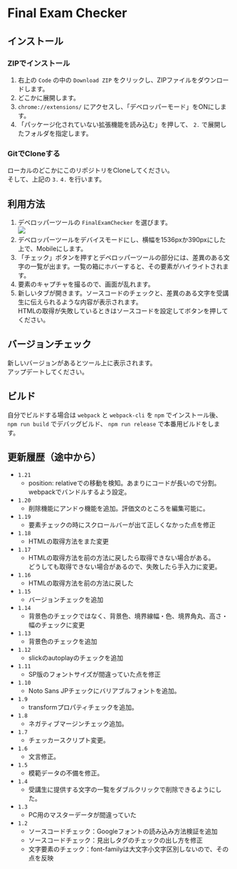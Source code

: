 # Final Exam Checker

## インストール

### ZIPでインストール

1. 右上の `Code` の中の `Download ZIP` をクリックし、ZIPファイルをダウンロードします。  
2. どこかに展開します。
3. `chrome://extensions/` にアクセスし、「デベロッパーモード」をONにします。
4. 「パッケージ化されていない拡張機能を読み込む」を押して、 `2.` で展開したフォルダを指定します。

### GitでCloneする

ローカルのどこかにこのリポジトリをCloneしてください。  
そして、上記の `3.` `4.` を行います。

## 利用方法

1. デベロッパーツールの `FinalExamChecker` を選びます。  
[![](https://gyazo.com/8097acf6348a6c512fffce3fda34675f.png)](https://gyazo.com/8097acf6348a6c512fffce3fda34675f)
2. デベロッパーツールをデバイスモードにし、横幅を1536pxか390pxにした上で、Mobileにします。
3. 「チェック」ボタンを押すとデベロッパーツールの部分には、差異のある文字の一覧が出ます。一覧の箱にホバーすると、その要素がハイライトされます。
4. 要素のキャプチャを撮るので、画面が乱れます。
5. 新しいタブが開きます。ソースコードのチェックと、差異のある文字を受講生に伝えられるような内容が表示されます。  
HTMLの取得が失敗しているときはソースコードを設定してボタンを押してください。

## バージョンチェック

新しいバージョンがあるとツール上に表示されます。  
アップデートしてください。

## ビルド

自分でビルドする場合は `webpack` と `webpack-cli` を `npm` でインストール後、 `npm run build` でデバッグビルド、 `npm run release` で本番用ビルドをします。

## 更新履歴（途中から）

- `1.21`
    - position: relativeでの移動を検知。あまりにコードが長いので分割。webpackでバンドルするよう設定。
- `1.20`
    - 削除機能にアンドゥ機能を追加。評価文のところを編集可能に。
- `1.19`
    - 要素チェックの時にスクロールバーが出て正しくなかった点を修正
- `1.18`
    - HTMLの取得方法をまた変更
- `1.17`
    - HTMLの取得方法を前の方法に戻したら取得できない場合がある。  
どうしても取得できない場合があるので、失敗したら手入力に変更。
- `1.16`
    - HTMLの取得方法を前の方法に戻した
- `1.15`
    - バージョンチェックを追加
- `1.14`
    - 背景色のチェックではなく、背景色、境界線幅・色、境界角丸、高さ・幅のチェックに変更
- `1.13`
    - 背景色のチェックを追加
- `1.12`
    - slickのautoplayのチェックを追加
- `1.11`
    - SP版のフォントサイズが間違っていた点を修正
- `1.10`
    - Noto Sans JPチェックにバリアブルフォントを追加。
- `1.9`
    - transformプロパティチェックを追加。
- `1.8`
    - ネガティブマージンチェック追加。
- `1.7`
    - チェッカースクリプト変更。
- `1.6`
    - 文言修正。
- `1.5`
    - 模範データの不備を修正。
- `1.4`
    - 受講生に提供する文字の一覧をダブルクリックで削除できるようにした。
- `1.3`
    - PC用のマスターデータが間違っていた
- `1.2`
    - ソースコードチェック：Googleフォントの読み込み方法検証を追加
    - ソースコードチェック：見出しタグのチェックの出し方を修正
    - 文字要素のチェック：font-familyは大文字小文字区別しないので、その点を反映